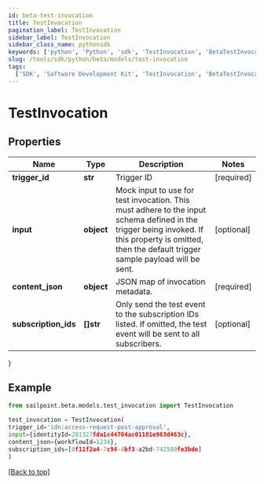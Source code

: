 ```yaml
---
id: beta-test-invocation
title: TestInvocation
pagination_label: TestInvocation
sidebar_label: TestInvocation
sidebar_class_name: pythonsdk
keywords: ['python', 'Python', 'sdk', 'TestInvocation', 'BetaTestInvocation']
slug: /tools/sdk/python/beta/models/test-invocation
tags:
  ['SDK', 'Software Development Kit', 'TestInvocation', 'BetaTestInvocation']
---
```


# TestInvocation

## Properties

| Name | Type | Description | Notes |
| --- | --- | --- | --- |
| **trigger_id** | **str** | Trigger ID | [required] |
| **input** | **object** | Mock input to use for test invocation. This must adhere to the input schema defined in the trigger being invoked. If this property is omitted, then the default trigger sample payload will be sent. | [optional] |
| **content_json** | **object** | JSON map of invocation metadata. | [required] |
| **subscription_ids** | **[]str** | Only send the test event to the subscription IDs listed. If omitted, the test event will be sent to all subscribers. | [optional] |

}

## Example

```python
from sailpoint.beta.models.test_invocation import TestInvocation

test_invocation = TestInvocation(
trigger_id='idn:access-request-post-approval',
input={identityId=201327fda1c44704ac01181e963d463c},
content_json={workflowId=1234},
subscription_ids=[0f11f2a4-7c94-4bf3-a2bd-742580fe3bde]
)

```

[[Back to top]](#)

